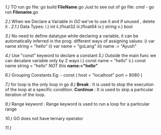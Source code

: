 _1.)_  TO run go file:
go build __FileName__.go
Just to see out of go file:
*cmd* - go run __Filename__.go

_2.)_ When we Declare a Variable in _GO_ we've to use it and if
unused , delete it .
_2.1.)_ Data Types:
       i.) int 
       ii.)float32
       iii.)float64
       iv.) string
       v.) bool

_3.)_ No need to define datatype while declaring a variable, it can
be automatically inferred in the prog.
different ways of assigning values:
       i) var name string = "hello"
       ii) var name = "goLang"
       iii) name := "Ayush"

_4.)_ Use "const" keyword to declare a constant
_5.)_ Outside the main func we can decalare variable only by 2 ways
     i.) const name = "hello"
     ii.) const name string = "hello"
     _NOT this_ **name:="hello"**  

_6.)_ Grouping Constants
	Eg: - const (
		host = "localhost"
		port = 8080
	)

_7.)_ for loop is the only loop in go
_8.)_ **Break** : It is used to stop the execution of the loop at a specific condition.	
      **Continue** : It is used to skip a particular iteration of the loop.

_9.)_ Range keyword : Range keyword is used to run a loop for a particular range

_10.)_ GO does not have ternary operator

_11.)_ 